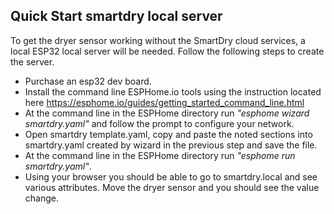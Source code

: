 ## Quick Start smartdry local server

To get the dryer sensor working without the SmartDry cloud services, a local ESP32 local server will be needed.  Follow the following steps to create the server.

* Purchase an esp32 dev board. 
* Install the command line ESPHome.io tools using the instruction located here https://esphome.io/guides/getting_started_command_line.html
* At the command line in the ESPHome directory run <i>"esphome wizard smartdry.yaml"</i> and follow the prompt to configure your network.
* Open smartdry template.yaml, copy and paste the noted sections into smartdry.yaml created by wizard in the previous step and save the file.
* At the command line in the ESPHome directory run <i>"esphome run smartdry.yaml"</i>.
* Using your browser you should be able to go to smartdry.local and see various attributes. Move the dryer sensor and you should see the value change.

